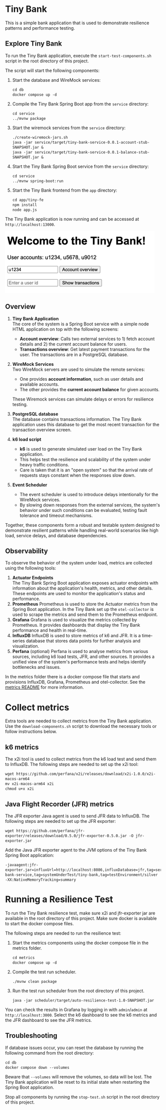 # Tiny Bank

This is a simple bank application that is used to demonstrate resilience patterns and performance testing.

## Explore Tiny Bank

To run the Tiny Bank application, execute the `start-test-components.sh` script in the root directory of this project.

The script will start the following components:

1. Start the database and WireMock services:
    ```shell
    cd db
    docker compose up -d
    ```
2. Compile the Tiny Bank Spring Boot app from the `service` directory:
    ```shell
    cd service
    ../mvnw package
    ```
3. Start the wiremock services from the `service` directory:
    ```shell
   ./create-wiremock-jars.sh
   java -jar service/target/tiny-bank-service-0.0.1-account-stub-SNAPSHOT.jar &
   java -jar service/target/tiny-bank-service-0.0.1-balance-stub-SNAPSHOT.jar &
    ```
4. Start the Tiny Bank Spring Boot service from the `service` directory:
    ```shell
    cd service
    ../mvnw spring-boot:run
    ```
5. Start the Tiny Bank frontend from the `app` directory:
    ```shell
   cd app/tiny-fe
   npm install
   node app.js
    ```

The Tiny Bank application is now running and can be accessed at `http://localhost:13000`.

![initial-screen.png](images/initial-screen.png "Initial Screen")

## Overview

1. **Tiny Bank Application**  
   The core of the system is a Spring Boot service with a simple node HTML application on top with the following screens:
    - **Account overview**: Calls two external services to 1) fetch account details and 2) the current account balance for users.
    - **Transactions overview**: Get latest payment transactions for the user. The transactions are in a PostgreSQL database.

2. **WireMock Services**  
   Two WireMock servers are used to simulate the remote services:
    - One provides **account information**, such as user details and available accounts.
    - The other provides the **current account balance** for given accounts.
    
   These Wiremock services can simulate delays or errors for resilience testing.

3. **PostgreSQL database**  
   The database contains transactions information. The Tiny Bank application uses this database
   to get the most recent transaction for the transaction overview screen.

4. **k6 load script**
    - **k6** is used to generate simulated user load on the Tiny Bank application.
    - This helps test the resilience and scalability of the system under heavy traffic conditions.
    - Care is taken that it is an "open system" so that the arrival rate of requests stays constant when the responses slow down.

5. **Event Scheduler**
    - The event scheduler is used to introduce delays intentionally for the WireMock services.
    - By slowing down responses from the external services, the system's behavior under such conditions can be
      evaluated, testing fault tolerance and timeout mechanisms.

Together, these components form a robust and testable system designed to demonstrate resilient patterns while handling
real-world scenarios like high load, service delays, and database dependencies.

## Observability

To observe the behavior of the system under load, metrics are collected using the following tools:

1. **Actuator Endpoints**  
   The Tiny Bank Spring Boot application exposes actuator endpoints with information about the application's health,
   metrics, and other details. These endpoints are used to monitor the application's status and performance.
2. **Prometheus** 
   Prometheus is used to store the Actuator metrics from the Spring Boot application. In the Tiny Bank set up the `otel-collector` 
   is used to scrape the metrics and send them to the Prometheus endpoint.
4. **Grafana** 
   Grafana is used to visualize the metrics collected by Prometheus. It provides dashboards that display the Tiny Bank
   performance and health in real-time.
5. **InfluxDB**
   InfluxDB is used to store metrics of k6 and JFR. It is a time-series database that stores data points
   for further analysis and visualization.
6. **Perfana** (optional)
   Perfana is used to analyse metrics from various sources, including k6 load tests, JFR, and other
   sources. It provides a unified view of the system's performance tests and helps identify bottlenecks and issues.

In the metrics folder there is a docker compose file that starts and provisions InfluxDB, Grafana, Prometheus and otel-collector.
See the [metrics README](metrics/README.md) for more information.

# Collect metrics

Extra tools are needed to collect metrics from the Tiny Bank application.
Use the `download-components.sh` script to download the necessary tools or follow instructions below.

## k6 metrics

The x2i tool is used to collect metrics from the k6 load test and send them to InfluxDB. The following steps are
needed to set up the x2i tool:

    wget https://github.com/perfana/x2i/releases/download/x2i-1.0.0/x2i-macos-arm64
    mv x2i-macos-arm64 x2i
    chmod u+x x2i

## Java Flight Recorder (JFR) metrics

The JFR exporter Java agent is used to send JFR data to InfluxDB. The following steps are needed to set up the JFR exporter:

    wget https://github.com/perfana/jfr-exporter/releases/download/0.5.0/jfr-exporter-0.5.0.jar -O jfr-exporter.jar
    

Add the Java JFR exporter agent to the JVM options of the Tiny Bank Spring Boot application:

    -javaagent:jfr-exporter.jar=influxUrl=http://localhost:8086,influxDatabase=jfr,tag=service/tiny-bank-service,tag=systemUnderTest/tiny-bank,tag=testEnvironment/silver -XX:NativeMemoryTracking=summary

# Running a Resilience Test

To run the Tiny Bank resilience test, make sure x2i and jfr-exporter jar are available in the root directory of this project.
Make sure docker is available to start the docker compose files.

The following steps are needed to run the resilience test:
1. Start the metrics components using the docker compose file in the metrics folder.
   ```shell
   cd metrics
   docker compose up -d
   ```
2. Compile the test run scheduler.
    ```shell
    ./mvnw clean package
    ```
3. Run the test run scheduler from the root directory of this project.
    ```shell
    java -jar scheduler/target/auto-resilience-test-1.0-SNAPSHOT.jar
    ```
   
You can check the results in Grafana by logging in with `admin`/`admin` at `http://localhost:3000`. 
Select the k6 dashboard to see the k6 metrics and the JFR dashboard to see the JFR metrics.

## Troubleshooting

If database issues occur, you can reset the database by running the following command from the root directory:
```shell
cd db
docker compose down --volumes
```
Beware that `--volumes` will remove the volumes, so data will be lost. The Tiny Bank application will be reset to its initial state
when restarting the Spring Boot application.

Stop all components by running the `stop-test.sh` script in the root directory of this project.
